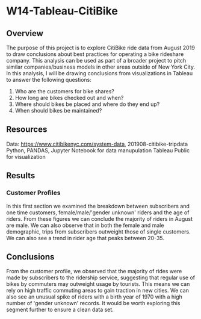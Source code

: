 # W14-Tableau-CitiBike

## Overview
The purpose of this project is to explore CitiBike ride data from August 2019 to draw conclusions about best practices for operating a bike rideshare company. This analysis can be used as part of a broader project to pitch similar companies/business models in other areas outside of New York City. In this analysis, I will be drawing conclusions from visualizations in Tableau to answer the following questions:
  1. Who are the customers for bike shares?
  2. How long are bikes checked out and when? 
  3. Where should bikes be placed and where do they end up?
  4. When should bikes be maintained?

## Resources
Data: https://www.citibikenyc.com/system-data, 201908-citibike-tripdata
Python, PANDAS, Jupyter Notebook for data manupulation
Tableau Public for visualization 

## Results

### Customer Profiles
In this first section we examined the breakdown between subscribers and one time customers, female/male/'gender unknown' riders and the age of riders. From these figures we can conclude the majority of riders in August are male. We can also observe that in both the female and male demographic, trips from subscribers outweight those of single customers. We can also see a trend in rider age that peaks between 20-35. 

## Conclusions 
From the customer profile, we observed that the majority of rides were made by subscribers to the ridership service, suggesting that regular use of bikes by commuters may outweight usage by tourists. This means we can rely on high traffic commuting areas to gain traction in new cities. We can also see an unusual spike of riders with a birth year of 1970 with a high number of 'gender unknown' records. It would be worth exploring this segment further to ensure a clean data set. 

